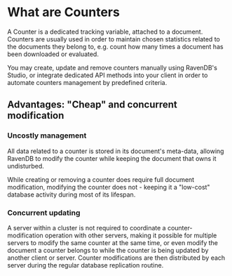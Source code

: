 # What are Counters

A Counter is a dedicated tracking variable, attached to a document. Counters are usually used in order to maintain chosen statistics related to the documents they belong to, e.g. count how many times a document has been downloaded or evaluated.

You may create, update and remove counters manually using RavenDB's Studio, or integrate dedicated API methods into your client in order to automate counters management by predefined criteria.

## Advantages: "Cheap" and concurrent modification
####
### Uncostly management
All data related to a counter is stored in its document's meta-data, allowing RavenDB to modify the counter while keeping the document that owns it undisturbed.

While creating or removing a counter does require full document modification, modifying the counter does not - keeping it a "low-cost" database activity during most of its lifespan.
####
### Concurrent updating
A server within a cluster is not required to coordinate a counter-modification operation with other servers, making it possible for multiple servers to modify the same counter at the same time, or even modify the document a counter belongs to while the counter is being updated by another client or server. Counter modifications are then distributed by each server during the regular database replication routine.
